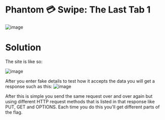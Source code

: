 # Phantom 💳 Swipe: The Last Tab 1
![image](https://github.com/user-attachments/assets/db9d7988-1e80-47bd-bbd4-ca6a964f5e2d)

# Solution
The site is like so:

![image](https://github.com/user-attachments/assets/94e877f4-270a-4af6-9108-c394a230cac1)

After you enter fake details to test how it accepts the data you will get a response such as this:
![image](https://github.com/user-attachments/assets/77b88e92-2545-4c9e-82ce-9c2a0f93a928)

After this is simple you send the same request over and over again but using different HTTP request methods that is listed in that response like PUT, GET and OPTIONS. Each time you do this you'll get different parts of the flag.


